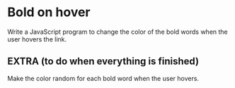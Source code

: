 # Bold on hover

Write a JavaScript program to change the color of the bold words when the user hovers the link.

## EXTRA (to do when everything is finished)

Make the color random for each bold word when the user hovers.
